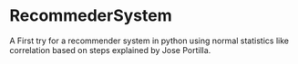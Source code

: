 # RecommederSystem
A First try for a recommender system in python using normal statistics like correlation based on steps explained by Jose Portilla.
